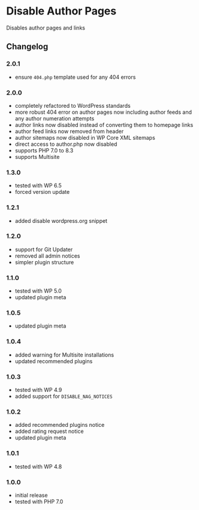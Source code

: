 # Disable Author Pages

Disables author pages and links

## Changelog

### 2.0.1
- ensure `404.php` template used for any 404 errors

### 2.0.0
- completely refactored to WordPress standards
- more robust 404 error on author pages now including author feeds and any author numeration attempts 
- author links now disabled instead of converting them to homepage links
- author feed links now removed from header
- author sitemaps now disabled in WP Core XML sitemaps
- direct access to author.php now disabled
- supports PHP 7.0 to 8.3
- supports Multisite

### 1.3.0
- tested with WP 6.5
- forced version update

### 1.2.1
- added disable wordpress.org snippet

### 1.2.0
- support for Git Updater
- removed all admin notices
- simpler plugin structure

### 1.1.0
- tested with WP 5.0
- updated plugin meta

### 1.0.5
- updated plugin meta

### 1.0.4
- added warning for Multisite installations
- updated recommended plugins

### 1.0.3
- tested with WP 4.9
- added support for `DISABLE_NAG_NOTICES`

### 1.0.2
- added recommended plugins notice
- added rating request notice
- updated plugin meta

### 1.0.1
- tested with WP 4.8

### 1.0.0
- initial release
- tested with PHP 7.0
